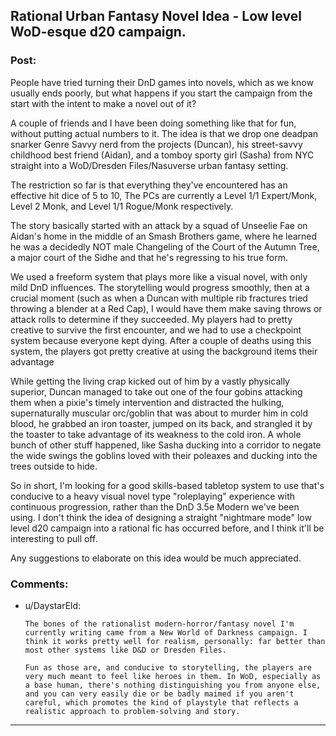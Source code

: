 ## Rational Urban Fantasy Novel Idea - Low level WoD-esque d20 campaign.

### Post:

People have tried turning their DnD games into novels, which as we know usually ends poorly, but what happens if you start the campaign from the start with the intent to make a novel out of it?

A couple of friends and I have been doing something like that for fun, without putting actual numbers to it.  The idea is that we drop one deadpan snarker Genre Savvy nerd from the projects (Duncan), his street-savvy childhood best friend (Aidan), and a tomboy sporty girl (Sasha) from NYC straight into a WoD/Dresden Files/Nasuverse urban fantasy setting.  

The restriction so far is that everything they've encountered has an effective hit dice of 5 to 10, The PCs are currently a Level 1/1 Expert/Monk, Level 2 Monk, and Level 1/1 Rogue/Monk respectively.  

The story basically started with an attack by a squad of Unseelie Fae on Aidan's home in the middle of an Smash Brothers game, where he learned he was a decidedly NOT male Changeling of the Court of the Autumn Tree, a major court of the Sidhe and that he's regressing to his true form.  

We used a freeform system that plays more like a visual novel, with only mild DnD influences.  The storytelling would progress smoothly, then at a crucial moment (such as when a Duncan with multiple rib fractures tried throwing a blender at a Red Cap), I would have them make saving throws or attack rolls to determine if they succeeded.  My players had to pretty creative to survive the first encounter, and we had to use a checkpoint system because everyone kept dying.  After a couple of deaths using this system, the players got pretty creative at using the background items their advantage

While getting the living crap kicked out of him by a vastly physically superior, Duncan managed to take out one of the four gobins attacking them when a pixie's timely intervention and distracted the hulking, supernaturally muscular orc/goblin that was about to murder him in cold blood, he grabbed an iron toaster, jumped on its back, and strangled it by the toaster to take advantage of its weakness to the cold iron.  A whole bunch of other stuff happened, like Sasha ducking into a corridor to negate the wide swings the goblins loved with their poleaxes and ducking into the trees outside to hide.  

So in short, I'm looking for a good skills-based tabletop system to use that's conducive to a heavy visual novel type "roleplaying" experience with continuous progression, rather than the DnD 3.5e Modern we've been using.  I don't think the idea of designing a straight "nightmare mode" low level d20 campaign into a rational fic has occurred before, and I think it'll be interesting to pull off. 

Any suggestions to elaborate on this idea would be much appreciated.

### Comments:

- u/DaystarEld:
  ```
  The bones of the rationalist modern-horror/fantasy novel I'm currently writing came from a New World of Darkness campaign. I think it works pretty well for realism, personally: far better than most other systems like D&D or Dresden Files.

  Fun as those are, and conducive to storytelling, the players are very much meant to feel like heroes in them. In WoD, especially as a base human, there's nothing distinguishing you from anyone else, and you can very easily die or be badly maimed if you aren't careful, which promotes the kind of playstyle that reflects a realistic approach to problem-solving and story.
  ```

---

